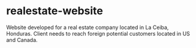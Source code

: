 # realestate-website
Website developed for a real estate company located in La Ceiba, Honduras. Client needs to reach foreign potential customers located in US and Canada. 
